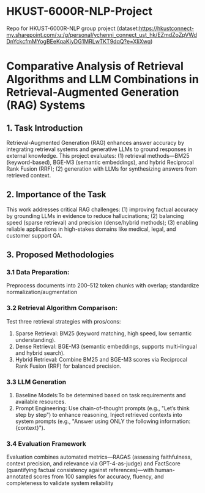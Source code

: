 # HKUST-6000R-NLP-Project
Repo for HKUST-6000R-NLP group project
(dataset:https://hkustconnect-my.sharepoint.com/:u:/g/personal/ychenni_connect_ust_hk/EZmdZoZpVWdDnYckcfmMYogBEeKqaKiyDG1MRLwTKT9dqQ?e=XIiXwq)
# Comparative Analysis of Retrieval Algorithms and LLM Combinations in Retrieval-Augmented Generation (RAG) Systems

## 1. Task Introduction
  Retrieval-Augmented Generation (RAG) enhances answer accuracy by integrating retrieval systems and generative LLMs to ground responses in external knowledge. This project evaluates: (1) retrieval methods—BM25 (keyword-based), BGE-M3 (semantic embeddings), and hybrid Reciprocal Rank Fusion (RRF); (2) generation with LLMs for synthesizing answers from retrieved context.
## 2. Importance of the Task
  This work addresses critical RAG challenges: (1) improving factual accuracy by grounding LLMs in evidence to reduce hallucinations; (2) balancing speed (sparse retrieval) and precision (dense/hybrid methods); (3) enabling reliable applications in high-stakes domains like medical, legal, and customer support QA.
## 3. Proposed Methodologies
### 3.1 Data Preparation: 
  Preprocess documents into 200–512 token chunks with overlap; standardize normalization/augmentation
### 3.2 Retrieval Algorithm Comparison:
  Test three retrieval strategies with pros/cons: 
  1.	Sparse Retrieval: BM25 (keyword matching, high speed, low semantic understanding).
  2.	Dense Retrieval: BGE-M3 (semantic embeddings, supports multi-lingual and hybrid search).
  3.	Hybrid Retrieval: Combine BM25 and BGE-M3 scores via Reciprocal Rank Fusion (RRF) for balanced precision.
### 3.3 LLM Generation
  1.	Baseline Models:To be determined based on task requirements and available resources.
  2.	Prompt Engineering: Use chain-of-thought prompts (e.g., "Let’s think step by step") to enhance reasoning, Inject retrieved contexts into system prompts (e.g., "Answer using ONLY the following information: {context}").
### 3.4 Evaluation Framework

  Evaluation combines automated metrics—RAGAS (assessing faithfulness, context precision, and relevance via GPT-4-as-judge) and FactScore (quantifying factual consistency against references)—with human-annotated scores from 100 samples for accuracy, fluency, and completeness to validate system reliability

